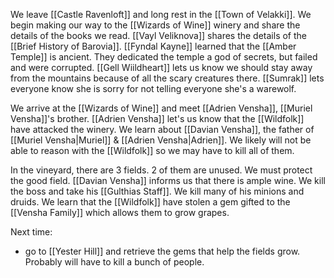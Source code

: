 We leave [[Castle Ravenloft]] and long rest in the [[Town of Velakki]]. We begin making our way to the [[Wizards of Wine]] winery and share the details of the books we read. [[Vayl Veliknova]] shares the details of the [[Brief History of Barovia]]. [[Fyndal Kayne]] learned that the [[Amber Temple]] is ancient. They dedicated the temple a god of secrets, but failed and were corrupted. [[Gell Wiildheart]] lets us know we should stay away from the mountains because of all the scary creatures there. [[Sumrak]] lets everyone know she is sorry for not telling everyone she's a warewolf.

We arrive at the [[Wizards of Wine]] and meet [[Adrien Vensha]], [[Muriel Vensha]]'s brother. [[Adrien Vensha]] let's us know that the [[Wildfolk]] have attacked the winery. We learn about [[Davian Vensha]], the father of [[Muriel Vensha|Muriel]] & [[Adrien Vensha|Adrien]]. We likely will not be able to reason with the [[Wildfolk]] so we may have to kill all of them.

In the vineyard, there are 3 fields. 2 of them are unused. We must protect the good field.  [[Davian Vensha]] informs us that there is ample wine. We kill the boss and take his [[Gulthias Staff]]. We kill many of his minions and druids. We learn that the [[Wildfolk]] have stolen a gem gifted to the [[Vensha Family]] which allows them to grow grapes.

Next time:
- go to [[Yester Hill]] and retrieve the gems that help the fields grow. Probably will have to kill a bunch of people.
